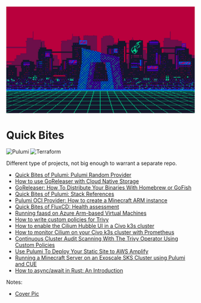 ![img.png](img/cover.png)

# Quick Bites

![Pulumi](https://img.shields.io/badge/Pulumi-8A3391?style=for-the-badge&logo=Pulumi&logoColor=white)
![Terraform](https://img.shields.io/badge/Terraform-7B42BC?style=for-the-badge&logo=Terraform&logoColor=white)

Different type of projects, not big enough to warrant a separate repo.

- [Quick Bites of Pulumi: Pulumi Random Provider](/pulumi-random-provider)
- [How to use GoReleaser with Cloud Native Storage](/goreleaser-blob)
- [GoReleaser: How To Distribute Your Binaries With Homebrew or GoFish](/goreleaser-brew-fish)
- [Quick Bites of Pulumi: Stack References](/pulumi-stackreference)
- [Pulumi OCI Provider: How to create a Minecraft ARM instance](/pulumi-oci)
- [Quick Bites of FluxCD: Health assessment](/flux-health)
- [Running faasd on Azure Arm-based Virtual Machines](/pulumi-faasd-arm)
- [How to write custom policies for Trivy](/trivy-custom-policy)
- [How to enable the Cilium Hubble UI in a Civo k3s cluster](/pulumi-civo-cilium-hubble)
- [How to monitor Cilium on your Civo k3s cluster with Prometheus](/pulumi-civo-cilium-prometheus)
- [Continuous Cluster Audit Scanning With The Trivy Operator Using Custom Policies](/trivy-operator-custom-policy)
- [Use Pulumi To Deploy Your Static Site to AWS Amplify](/pulumi-hashnode-aws-amplify-hackathon)
- [Running a Minecraft Server on an Exoscale SKS Cluster using Pulumi and CUE](/pulumi-exoscale)
- [How to async/await in Rust: An Introduction](/rust-async)

Notes:

- [Cover Pic](https://www.wallpapertip.com/de/TJTRRb/)
